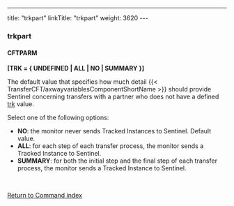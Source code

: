 ---
title: "trkpart"
linkTitle: "trkpart"
weight: 3620
---<span id="trkpart"></span>

### trkpart

#### CFTPARM

**[TRK = { UNDEFINED
&#124; ALL &#124; NO &#124; SUMMARY }]**

The default value that specifies how much detail {{< TransferCFT/axwayvariablesComponentShortName  >}} should
provide Sentinel concerning transfers with a partner who does
not have a defined [trk](../trk) value.

Select one of the following options:

* ****NO****: the monitor never sends Tracked
    Instances to Sentinel. Default value.
* ****ALL****: for each step of each transfer
    process, the monitor sends a Tracked Instance to Sentinel.
* ****SUMMARY****: for both the initial step and
    the final step of each transfer process, the monitor sends a Tracked Instance
    to Sentinel.

 

[Return to Command index](../../)
